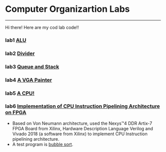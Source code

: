 # Computer Organizartion Labs
---
Hi there! Here are my cod lab code!!
### lab1 [ALU](./lab1)
### lab2 [Divider](./lab2)
### lab3 [Queue and Stack](./lab3)
### lab4 [A VGA Painter](./lab4)
### lab5 [A CPU!](./lab5_final)
### lab6 [Implementation of CPU Instruction Pipelining Architecture on FPGA](./lab6) 
+ Based on Von Neumann architecture, used the Nexys™4 DDR Artix-7 FPGA Board from Xilinx, Hardware Description Language Verilog and Vivado 2018 (a software from Xilinx) to implement CPU Instruction pipelining architecture. 
+ A test program is [bubble sort](./MIPS/BubbleSort.s).
